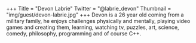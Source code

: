 +++
Title = "Devon Labrie"
Twitter = "@labrie_devon"
Thumbnail = "img/guest/devon-labrie.jpg"
+++
Devon is a 26 year old coming from a military family, he enjoys challenges physically and mentally, playing video games and creating them, learning, watching tv, puzzles, art, science, comedy, philosophy, programming and of course C++.